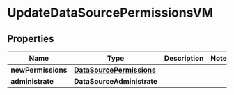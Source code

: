 

# UpdateDataSourcePermissionsVM


## Properties

Name | Type | Description | Notes
------------ | ------------- | ------------- | -------------
**newPermissions** | [**DataSourcePermissions**](DataSourcePermissions.md) |  | 
**administrate** | **DataSourceAdministrate** |  | 



